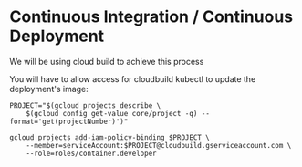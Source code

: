 # Continuous Integration / Continuous Deployment

We will be using cloud build to achieve this process

You will have to allow access for cloudbuild kubectl to update the deployment's image:

```
PROJECT="$(gcloud projects describe \
    $(gcloud config get-value core/project -q) --format='get(projectNumber)')"

gcloud projects add-iam-policy-binding $PROJECT \
    --member=serviceAccount:$PROJECT@cloudbuild.gserviceaccount.com \
    --role=roles/container.developer
```

